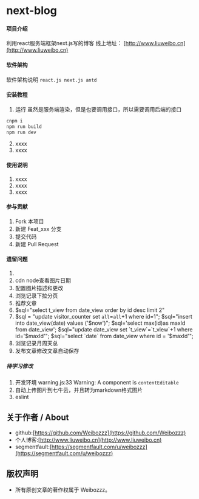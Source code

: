 # next-blog

#### 项目介绍
利用react服务端框架next.js写的博客
线上地址： [http://www.liuweibo.cn](http://www.liuweibo.cn) 

#### 软件架构
软件架构说明
`react.js next.js antd `


#### 安装教程

1. 运行
虽然是服务端渲染，但是也要调用接口，所以需要调用后端的接口
```bash
cnpm i 
npm run build
npm run dev
```
2. xxxx
3. xxxx

#### 使用说明

1. xxxx
2. xxxx
3. xxxx

#### 参与贡献

1. Fork 本项目
2. 新建 Feat_xxx 分支
3. 提交代码
4. 新建 Pull Request


#### 遗留问题

1.
2. cdn  node查看图片日期
3. 配置图片描述和更改
4. 浏览记录下拉分页
6. 推荐文章
7. $sql="select t_view from date_view order by id desc limit 2"
8. $sql = "update visitor_counter set `all`=`all`+1 where id=1";
$sql="insert into date_view(date) values ('$now')";
 $sql='select max(id)as maxId from date_view';
  $sql="update date_view set `t_view`=`t_view`+1 where id='$maxId'";
   $sql="select `date` from date_view where id = '$maxId'";
8. 浏览记录月周天总
14. 发布文章修改文章自动保存

##### 待学习修改
1. 开发环境 warning.js:33 Warning: A component is `contentEditable`
2. 自动上传图片到七牛云，并且转为markdown格式图片
5. eslint

## 关于作者 / About

- github:[https://github.com/Weibozzz](https://github.com/Weibozzz)
- 个人博客:[http://www.liuweibo.cn](http://www.liuweibo.cn)
- segmentfault:[https://segmentfault.com/u/weibozzz](https://segmentfault.com/u/weibozzz)

## 版权声明
- 所有原创文章的著作权属于 Weibozzz。